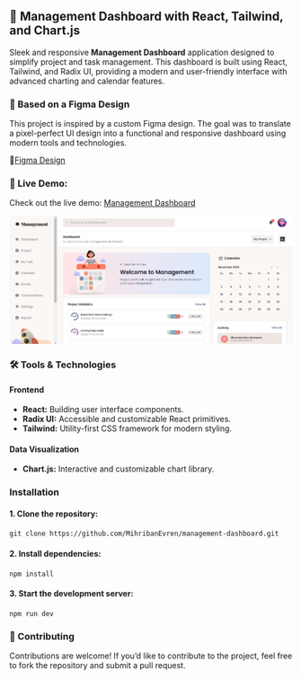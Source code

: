 ## 🌟 Management Dashboard with React, Tailwind, and Chart.js

Sleek and responsive **Management Dashboard** application designed to simplify project and task management. This dashboard is built using React, Tailwind, and Radix UI, providing a modern and user-friendly interface with advanced charting and calendar features.

### 🎨 Based on a Figma Design

This project is inspired by a custom Figma design. The goal was to translate a pixel-perfect UI design into a functional and responsive dashboard using modern tools and technologies.

🔗[Figma Design](https://www.figma.com/community/file/1184024370301235727/management-dashboard)

### 🚀 Live Demo:

Check out the live demo: [Management Dashboard](https://cheerful-heliotrope-cd3f8e.netlify.app/)

![Home Page](./public/Home.png)

### 🛠️ Tools & Technologies

#### Frontend

- **React:** Building user interface components.
- **Radix UI:** Accessible and customizable React primitives.
- **Tailwind:** Utility-first CSS framework for modern styling.

#### Data Visualization

- **Chart.js:** Interactive and customizable chart library.

### Installation

#### 1. Clone the repository:

```
git clone https://github.com/MihribanEvren/management-dashboard.git
```

#### 2. Install dependencies:

```
npm install
```

#### 3. Start the development server:

```
npm run dev
```

### 🙌 Contributing

Contributions are welcome! If you’d like to contribute to the project, feel free to fork the repository and submit a pull request.
